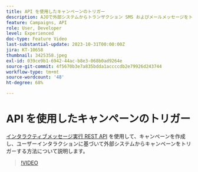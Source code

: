 ```yaml
---
title: API を使用したキャンペーンのトリガー
description: AJOで外部システムからトランザクション SMS およびメールメッセージをトリガーする方法について説明します。
feature: Campaigns, API
role: User, Developer
level: Experienced
doc-type: Feature Video
last-substantial-update: 2023-10-31T00:00:00Z
jira: KT-10658
thumbnail: 3425358.jpeg
exl-id: 039ce9b1-6942-44ac-b8e3-068b0ad9264e
source-git-commit: 4f5670b3e7a835bdda1accccdb2e79926d243744
workflow-type: tm+mt
source-wordcount: '48'
ht-degree: 68%

---
```


# API を使用したキャンペーンのトリガー

[インタラクティブメッセージ実行 REST API](https://developer.adobe.com/journey-optimizer-apis/references/messaging/#tag/execution) を使用して、キャンペーンを作成し、ユーザーインタラクションに基づいて外部システムからキャンペーンをトリガーする方法について説明します。

>[!VIDEO](https://video.tv.adobe.com/v/3425358/?learn=on)

